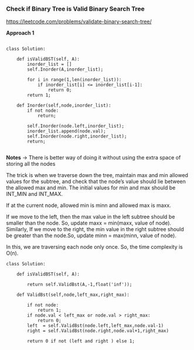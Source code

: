 ### Check if Binary Tree is Valid Binary Search Tree

https://leetcode.com/problems/validate-binary-search-tree/


**Approach 1**

```

class Solution:

	def isValidBST(self, A):
		inorder_list = []
		self.Inorder(A,inorder_list);

		for i in range(1,len(inorder_list)):
			if inorder_list[i] <= inorder_list[i-1]:
				return 0;
		return 1;
	
	def Inorder(self,node,inorder_list):
		if not node:
			return;
		
		self.Inorder(node.left,inorder_list);
		inorder_list.append(node.val);
		self.Inorder(node.right,inorder_list);
		return;


```

**Notes**
-> There is better way of doing it without using the extra space of storing all the nodes

The trick is when we traverse down the tree, maintain max and min allowed values for the subtree, and check that the node’s value should lie between the allowed max and min. The initial values for min and max should be INT_MIN and INT_MAX.

If at the current node, allowed min is minn and allowed max is maxx.

If we move to the left, then the max value in the left subtree should be smaller than the node. So, update maxx = min(maxx, value of node).
Similarly, If we move to the right, the min value in the right subtree should be greater than the node.So, update minn = max(minn, value of node).

In this, we are traversing each node only once. So, the time complexity is O(n).


```
class Solution:

	def isValidBST(self, A):

		return self.ValidBst(A,-1,float('inf'));
	
	def ValidBst(self,node,left_max,right_max):

		if not node:
			return 1;
		if node.val < left_max or node.val > right_max:
			return 0;
		left  = self.ValidBst(node.left,left_max,node.val-1)
		right = self.ValidBst(node.right,node.val+1,right_max)
		
		return 0 if not (left and right ) else 1;
		

```
